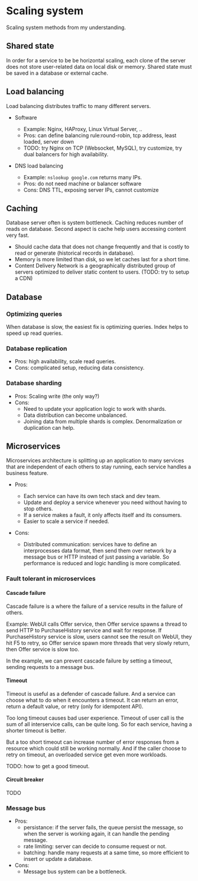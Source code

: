 # Scaling system

Scaling system methods from my understanding.

## Shared state

In order for a service to be be horizontal scaling, each clone of
the server does not store user-related data on local disk or memory.
Shared state must be saved in a database or external cache.

## Load balancing

Load balancing distributes traffic to many different servers.

* Software

  * Example: Nginx, HAProxy, Linux Virtual Server, ..
  * Pros: can define balancing rule:round-robin, tcp address, least
    loaded, server down
  * TODO: try Nginx on TCP (Websocket, MySQL), try customize, try dual
    balancers for high availability.

* DNS load balancing

  * Example: `nslookup google.com` returns many IPs.
  * Pros: do not need machine or balancer software
  * Cons: DNS TTL, exposing server IPs, cannot customize

## Caching

Database server often is system bottleneck. Caching reduces number
of reads on database. Second aspect is cache help users accessing
content very fast.

* Should cache data that does not change frequently and that
  is costly to read or generate (historical records in database).
* Memory is more limited than disk, so we let caches last for
  a short time.
* Content Delivery Network is a geographically distributed group of
  servers optimized to deliver static content to users.
  (TODO: try to setup a CDN)

## Database

### Optimizing queries

When database is slow, the easiest fix is optimizing queries.
Index helps to speed up read queries.

### Database replication

* Pros: high availability, scale read queries.
* Cons: complicated setup, reducing data consistency.

### Database sharding

* Pros: Scaling write (the only way?)
* Cons:
  * Need to update your application logic to work with shards.
  * Data distribution can become unbalanced.
  * Joining data from multiple shards is complex. Denormalization
    or duplication can help.

## Microservices

Microservices architecture is splitting up an application to many
services that are independent of each others to stay running, each
service handles a business feature.

* Pros:
  * Each service can have its own tech stack and dev team.
  * Update and deploy a service whenever you need without having
    to stop others.
  * If a service makes a fault, it only affects itself and its
    consumers.
  * Easier to scale a service if needed.
  
* Cons:
  * Distributed communication: services have to define an
    interprocesses data format, then send them over network by
    a message bus or HTTP instead of just passing a variable.
    So performance is reduced and logic handling is more complicated.

### Fault tolerant in microservices

#### Cascade failure

Cascade failure is a where the failure of a service results in the failure
of others.

Example: WebUI calls Offer service, then Offer service spawns a thread to
send HTTP to PurchaseHistory service and wait for response.
If PurchaseHistory service is slow, users cannot see the result on WebUI, they hit F5 to retry, so Offer service spawn more threads that very
slowly return, then Offer service is slow too.

In the example, we can prevent cascade failure by setting a timeout,
sending requests to a message bus.

#### Timeout

Timeout is useful as a defender of cascade failure. And a service
can choose what to do when it encounters a timeout. It can return an error,
return a default value, or retry (only for idempotent API).

Too long timeout causes bad user experience. Timeout of user call is the
sum of all interservice calls, can be quite long.
So for each service, having a shorter timeout is better.

But a too short timeout can increase number of error responses
from a resource which could still be working normally. And if the caller
choose to retry on timeout, an overloaded service get even more workloads.

TODO: how to get a good timeout.

#### Circuit breaker

TODO

### Message bus

* Pros:
  * persistance: if the server fails, the queue persist the message,
    so when the server is working again, it can handle the pending message.
  * rate limiting: server can decide to consume request or not.
  * batching: handle many requests at a same time, so more efficient
    to insert or update a database.
* Cons:
  * Message bus system can be a bottleneck.
